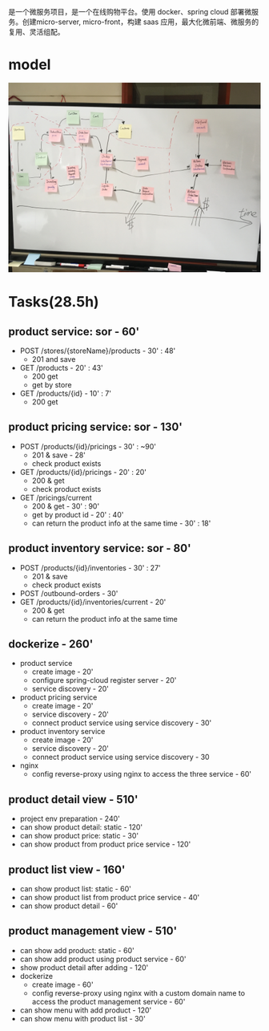 是一个微服务项目，是一个在线购物平台。使用 docker、spring cloud 部署微服务。创建micro-server, micro-front，构建 saas 应用，最大化微前端、微服务的复用、灵活组配。

# model
![model](./model.jpg)

# Tasks(28.5h)

## product service: sor - 60'
* POST /stores/{storeName}/products - 30' : 48'
	* 201 and save
* GET /products - 20' : 43'
	* 200 get
	* get by store
* GET /products/{id} - 10' : 7'
	* 200 get

## product pricing service: sor - 130'
* POST /products/{id}/pricings - 30' : ~90'
	* 201 & save - 28'
	* check product exists
* GET /products/{id}/pricings - 20' : 20'
	* 200 & get
	* check product exists
* GET /pricings/current
	* 200 & get - 30' : 90'
	* get by product id - 20' : 40'
	* can return the product info at the same time - 30' : 18'

## product inventory service: sor - 80'
* POST /products/{id}/inventories - 30' : 27'
	* 201 & save
	* check product exists
* POST /outbound-orders - 30'
* GET /products/{id}/inventories/current - 20'
	* 200 & get
	* can return the product info at the same time

## dockerize - 260'
* product service
	* create image - 20'
	* configure spring-cloud register server - 20'
	* service discovery - 20'
* product pricing service
	* create image - 20'
	* service discovery - 20'
	* connect product service using service discovery - 30'
* product inventory service
	* create image - 20'
	* service discovery - 20'
	* connect product service using service discovery - 30
* nginx
	* config reverse-proxy using nginx to access the three service - 60'

## product detail view - 510'
* project env preparation - 240'
* can show product detail: static - 120'
* can show product price: static - 30'
* can show product from product price service - 120'

## product list view - 160'
* can show product list: static - 60'
* can show product list from product price service - 40'
* can show product detail - 60'

## product management view - 510'
* can show add product: static - 60'
* can show add product using product service - 60'
* show product detail after adding - 120'
* dockerize
	* create image - 60'
	* config reverse-proxy using nginx with a custom domain name to access the product management service - 60'
* can show menu with add product - 120'
* can show menu with product list - 30'
